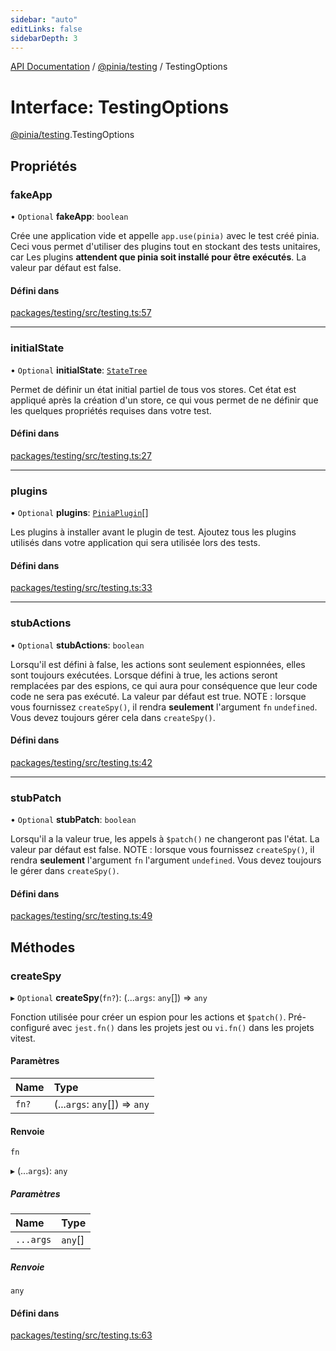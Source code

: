 ```yaml
---
sidebar: "auto"
editLinks: false
sidebarDepth: 3
---
```


[API Documentation](../index.md) / [@pinia/testing](../modules/pinia_testing.md) / TestingOptions

# Interface: TestingOptions

[@pinia/testing](../modules/pinia_testing.md).TestingOptions

## Propriétés

### fakeApp

• `Optional` **fakeApp**: `boolean`

Crée une application vide et appelle `app.use(pinia)` avec le test créé
pinia. Ceci vous permet d'utiliser des plugins tout en stockant des tests unitaires, car
Les plugins **attendent que pinia soit installé pour être exécutés**.
La valeur par défaut est false.

#### Défini dans

[packages/testing/src/testing.ts:57](https://github.com/vuejs/pinia/blob/2b998ee/packages/testing/src/testing.ts#L57)

___

### initialState

• `Optional` **initialState**: [`StateTree`](../modules/pinia.md#statetree)

Permet de définir un état initial partiel de tous vos stores. Cet état est appliqué après la création d'un store,
ce qui vous permet de ne définir que les quelques propriétés requises dans votre test.

#### Défini dans

[packages/testing/src/testing.ts:27](https://github.com/vuejs/pinia/blob/2b998ee/packages/testing/src/testing.ts#L27)

___

### plugins

• `Optional` **plugins**: [`PiniaPlugin`](pinia.PiniaPlugin.md)[]

Les plugins à installer avant le plugin de test. Ajoutez tous les plugins utilisés dans
votre application qui sera utilisée lors des tests.

#### Défini dans

[packages/testing/src/testing.ts:33](https://github.com/vuejs/pinia/blob/2b998ee/packages/testing/src/testing.ts#L33)

___

### stubActions

• `Optional` **stubActions**: `boolean`

Lorsqu'il est défini à false, les actions sont seulement espionnées, elles sont toujours exécutées. Lorsque
défini à true, les actions seront remplacées par des espions, ce qui aura pour conséquence que leur code
code ne sera pas exécuté. La valeur par défaut est true. NOTE : lorsque vous fournissez `createSpy()`,
il rendra **seulement** l'argument `fn` `undefined`. Vous devez toujours
gérer cela dans `createSpy()`.

#### Défini dans

[packages/testing/src/testing.ts:42](https://github.com/vuejs/pinia/blob/2b998ee/packages/testing/src/testing.ts#L42)

___

### stubPatch

• `Optional` **stubPatch**: `boolean`

Lorsqu'il a la valeur true, les appels à `$patch()` ne changeront pas l'état. La valeur par défaut est
false. NOTE : lorsque vous fournissez `createSpy()`, il rendra **seulement** l'argument `fn`
l'argument `undefined`. Vous devez toujours le gérer dans `createSpy()`.

#### Défini dans

[packages/testing/src/testing.ts:49](https://github.com/vuejs/pinia/blob/2b998ee/packages/testing/src/testing.ts#L49)

## Méthodes

### createSpy

▸ `Optional` **createSpy**(`fn?`): (...`args`: `any`[]) => `any`

Fonction utilisée pour créer un espion pour les actions et `$patch()`. Pré-configuré
avec `jest.fn()` dans les projets jest ou `vi.fn()` dans les projets vitest.

#### Paramètres

| Name | Type |
| :------ | :------ |
| `fn?` | (...`args`: `any`[]) => `any` |

#### Renvoie

`fn`

▸ (...`args`): `any`

##### Paramètres

| Name | Type |
| :------ | :------ |
| `...args` | `any`[] |

##### Renvoie

`any`

#### Défini dans

[packages/testing/src/testing.ts:63](https://github.com/vuejs/pinia/blob/2b998ee/packages/testing/src/testing.ts#L63)
